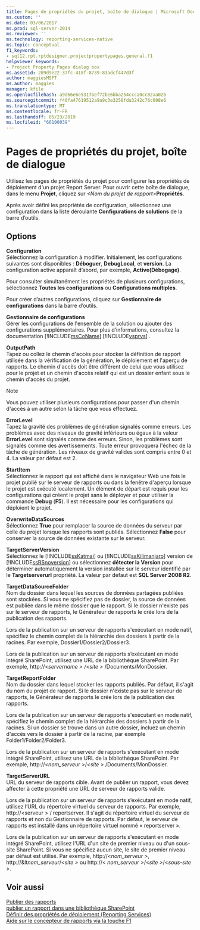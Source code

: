 ```yaml
---
title: Pages de propriétés du projet, boîte de dialogue | Microsoft Docs
ms.custom: ''
ms.date: 03/06/2017
ms.prod: sql-server-2014
ms.reviewer: ''
ms.technology: reporting-services-native
ms.topic: conceptual
f1_keywords:
- sql12.rpt.rptdesigner.projectpropertypages.general.f1
helpviewer_keywords:
- Project Property Pages dialog box
ms.assetid: 209d9e22-37fc-418f-8739-83adcf447d3f
author: maggiesMSFT
ms.author: maggies
manager: kfile
ms.openlocfilehash: a9d66e6e5317bef72be6bba254ccca0cc82aa026
ms.sourcegitcommit: f40fa47619512a9a9c3e3258fda3242c76c008e6
ms.translationtype: MT
ms.contentlocale: fr-FR
ms.lasthandoff: 05/23/2019
ms.locfileid: "66100039"
---
```

# <a name="project-property-pages-dialog-box"></a>Pages de propriétés du projet, boîte de dialogue
  Utilisez les pages de propriétés du projet pour configurer les propriétés de déploiement d'un projet Report Server. Pour ouvrir cette boîte de dialogue, dans le menu **Projet**, cliquez sur _\<Nom du projet de rapport>_**Propriétés**.  
  
 Après avoir défini les propriétés de configuration, sélectionnez une configuration dans la liste déroulante **Configurations de solutions** de la barre d’outils.  
  
## <a name="options"></a>Options  
 **Configuration**  
 Sélectionnez la configuration à modifier. Initialement, les configurations suivantes sont disponibles : **Déboguer**, **DebugLocal**, et **version**. La configuration active apparaît d’abord, par exemple, **Active(Débogage)**.  
  
 Pour consulter simultanément les propriétés de plusieurs configurations, sélectionnez **Toutes les configurations** ou **Configurations multiples**.  
  
 Pour créer d’autres configurations, cliquez sur **Gestionnaire de configurations** dans la barre d’outils.  
  
 **Gestionnaire de configurations**  
 Gérer les configurations de l'ensemble de la solution ou ajouter des configurations supplémentaires. Pour plus d’informations, consultez la documentation [!INCLUDE[msCoName](../../includes/msconame-md.md)] [!INCLUDE[vsprvs](../../includes/vsprvs-md.md)] .  
  
 **OutputPath**  
 Tapez ou collez le chemin d'accès pour stocker la définition de rapport utilisée dans la vérification de la génération, le déploiement et l'aperçu de rapports. Le chemin d'accès doit être différent de celui que vous utilisez pour le projet et un chemin d'accès relatif qui est un dossier enfant sous le chemin d'accès du projet.  
  
> [!NOTE]  
>  Vous pouvez utiliser plusieurs configurations pour passer d'un chemin d'accès à un autre selon la tâche que vous effectuez.  
  
 **ErrorLevel**  
 Tapez la gravité des problèmes de génération signalés comme erreurs. Les problèmes avec des niveaux de gravité inférieurs ou égaux à la valeur **ErrorLevel** sont signalés comme des erreurs. Sinon, les problèmes sont signalés comme des avertissements. Toute erreur provoquera l'échec de la tâche de génération. Les niveaux de gravité valides sont compris entre 0 et 4. La valeur par défaut est 2.  
  
 **StartItem**  
 Sélectionnez le rapport qui est affiché dans le navigateur Web une fois le projet publié sur le serveur de rapports ou dans la fenêtre d'aperçu lorsque le projet est exécuté localement. Un élément de départ est requis pour les configurations qui créent le projet sans le déployer et pour utiliser la commande **Debug** (**F5**). Il est nécessaire pour les configurations qui déploient le projet.  
  
 **OverwriteDataSources**  
 Sélectionnez **True** pour remplacer la source de données du serveur par celle du projet lorsque les rapports sont publiés. Sélectionnez **False** pour conserver la source de données existante sur le serveur.  
  
 **TargetServerVersion**  
 Sélectionnez le [!INCLUDE[ssKatmai](../../includes/sskatmai-md.md)] ou [!INCLUDE[ssKilimanjaro](../../includes/sskilimanjaro-md.md)] version de [!INCLUDE[ssRSnoversion](../../includes/ssrsnoversion-md.md)] ou sélectionnez **détecter la Version** pour déterminer automatiquement la version installée sur le serveur identifié par le **Targetserverurl** propriété. La valeur par défaut est **SQL Server 2008 R2**.  
  
 **TargetDataSourceFolder**  
 Nom du dossier dans lequel les sources de données partagées publiées sont stockées. Si vous ne spécifiez pas de dossier, la source de données est publiée dans le même dossier que le rapport. Si le dossier n'existe pas sur le serveur de rapports, le Générateur de rapports le crée lors de la publication des rapports.  
  
 Lors de la publication sur un serveur de rapports s'exécutant en mode natif, spécifiez le chemin complet de la hiérarchie des dossiers à partir de la racines. Par exemple, Dossier1/Dossier2/Dossier3.  
  
 Lors de la publication sur un serveur de rapports s’exécutant en mode intégré SharePoint, utilisez une URL de la bibliothèque SharePoint. Par exemple, http://*\<servername > /\<site >*  /Documents/MonDossier.  
  
 **TargetReportFolder**  
 Nom du dossier dans lequel stocker les rapports publiés. Par défaut, il s'agit du nom du projet de rapport. Si le dossier n'existe pas sur le serveur de rapports, le Générateur de rapports le crée lors de la publication des rapports.  
  
 Lors de la publication sur un serveur de rapports s'exécutant en mode natif, spécifiez le chemin complet de la hiérarchie des dossiers à partir de la racines. Si un dossier se trouve dans un autre dossier, incluez un chemin d'accès vers le dossier à partir de la racine, par exemple Folder1/Folder2/Folder3.  
  
 Lors de la publication sur un serveur de rapports s'exécutant en mode intégré SharePoint, utilisez une URL de la bibliothèque SharePoint. Par exemple, http://*\<nom_serveur >*/*\<site >*  /Documents/MonDossier.  
  
 **TargetServerURL**  
 URL du serveur de rapports cible. Avant de publier un rapport, vous devez affecter à cette propriété une URL de serveur de rapports valide.  
  
 Lors de la publication sur un serveur de rapports s’exécutant en mode natif, utilisez l’URL du répertoire virtuel du serveur de rapports. Par exemple, http://\<serveur > / reportserver. Il s'agit du répertoire virtuel du serveur de rapports et non du Gestionnaire de rapports. Par défaut, le serveur de rapports est installé dans un répertoire virtuel nommé « reportserver ».  
  
 Lors de la publication sur un serveur de rapports s'exécutant en mode intégré SharePoint, utilisez l'URL d'un site de premier niveau ou d'un sous-site SharePoint. Si vous ne spécifiez aucun site, le site de premier niveau par défaut est utilisé. Par exemple, http://\<*nom_serveur >*, http://&lt*nom_serveur*/\<*site >* ou http://\< *nom_serveur >*/\<*site >*/\<*sous-site >*.  
  
## <a name="see-also"></a>Voir aussi  
 [Publier des rapports](../publish-reports.md)   
 [publier un rapport dans une bibliothèque SharePoint](../reports/publish-a-report-to-a-sharepoint-library.md)   
 [Définir des propriétés de déploiement &#40;Reporting Services&#41;](set-deployment-properties-reporting-services.md)   
 [Aide sur le concepteur de rapports via la touche F1](report-designer-f1-help.md)  
  
  
